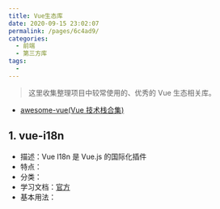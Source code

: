 ```yaml
---
title: Vue生态库
date: 2020-09-15 23:02:07
permalink: /pages/6c4ad9/
categories:
  - 前端
  - 第三方库
tags:
  -
---
```


> 这里收集整理项目中较常使用的、优秀的 Vue 生态相关库。

- [awesome-vue(Vue 技术栈合集)](https://github.com/vuejs/awesome-vue)

## 1. vue-i18n

- 描述：Vue I18n 是 Vue.js 的国际化插件
- 特点：
- 分类：
- 学习文档：[官方](http://kazupon.github.io/vue-i18n/zh/introduction.html)
- 基本用法：
